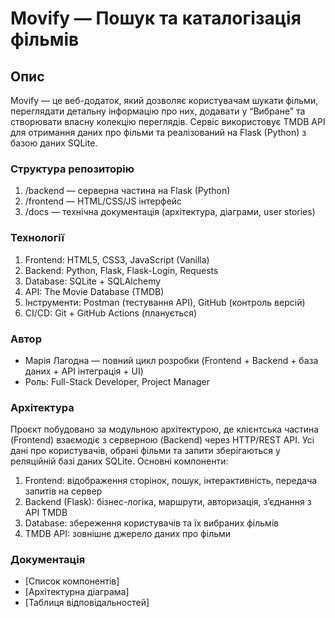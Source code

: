 # Movify — Пошук та каталогізація фільмів

## Опис

Movify — це веб-додаток, який дозволяє користувачам шукати фільми, переглядати детальну інформацію про них, додавати у “Вибране” та створювати власну колекцію переглядів.
Сервіс використовує TMDB API для отримання даних про фільми та реалізований на Flask (Python) з базою даних SQLite.

### Структура репозиторію
1. /backend — серверна частина на Flask (Python)
2. /frontend — HTML/CSS/JS інтерфейс
3. /docs — технічна документація (архітектура, діаграми, user stories)

### Технології

1. Frontend: HTML5, CSS3, JavaScript (Vanilla)
2. Backend: Python, Flask, Flask-Login, Requests
3. Database: SQLite + SQLAlchemy
4. API: The Movie Database (TMDB)
5. Інструменти: Postman (тестування API), GitHub (контроль версій)
6. CI/CD: Git + GitHub Actions (планується)

### Автор
- Марія Лагодна — повний цикл розробки (Frontend + Backend + база даних + API інтеграція + UI)
- Роль: Full-Stack Developer, Project Manager

### Архітектура
Проєкт побудовано за модульною архітектурою, де клієнтська частина (Frontend) взаємодіє з серверною (Backend) через HTTP/REST API.
Усі дані про користувачів, обрані фільми та запити зберігаються у реляційній базі даних SQLite.
Основні компоненти:
1. Frontend: відображення сторінок, пошук, інтерактивність, передача запитів на сервер
2. Backend (Flask): бізнес-логіка, маршрути, авторизація, з’єднання з API TMDB
3. Database: збереження користувачів та їх вибраних фільмів
4. TMDB API: зовнішнє джерело даних про фільми

### Документація

- [Список компонентів]
- [Архітектурна діаграма]
- [Таблиця відповідальностей]
